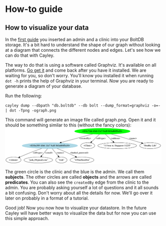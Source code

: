 # How-to guide

## How to visualize your data
In the [first guide](../01-insert/README.md) you inserted an admin and a clinic into your BoltDB storage. It's a bit hard to understand the shape of our graph without looking at a diagram that connects the different nodes and edges. Let's see how we can do that with Cayley.

The way to do that is using a software called Graphviz. It's available on all platforms. [Go get it](http://www.graphviz.org/Download..php) and come back after you have it installed. We are waiting for you, so don't worry. You'll know you installed it when running `dot -h` prints the help of Graphviz in your terminal.
Now you are ready to generate a diagram of your database.

Run the following:
```
cayley dump --dbpath "db.boltdb" --db bolt --dump_format=graphviz -o=- | dot -Tpng -ograph.png
```

This command will generate an image file called graph.png. Open it and it should be something similar to this (without the fancy colors):
![graph](graph.png)

The green circle is the clinic and the blue is the admin. We call them **subjects**. The other circles are called **objects** and the arrows are called **predicates**. You can also see the `createdBy` edge from the clinic to the admin. You are probably asking yourself a lot of questions and it all sounds a bit confusing. Don't worry about all the details for now. We'll go over it later on probably in a format of a tutorial.

Good job! Now you now how to visualize your datastore. In the future Cayley will have better ways to visualize the data but for now you can use this simple approach.
